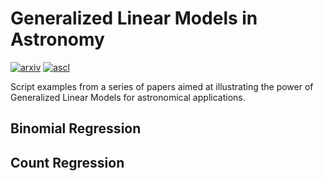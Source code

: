 # Generalized Linear Models in Astronomy
[![arxiv](http://img.shields.io/badge/arXiv-1503.07736-lightgrey.svg?style=plastic)](http://arxiv.org/abs/1503.07736)
[![ascl](http://img.shields.io/badge/ascl-1503.006-blue.svg?style=plastic)](http://ascl.net/1503.006)

Script examples from  a series of papers aimed at illustrating the power of Generalized Linear Models for astronomical applications.  

## Binomial Regression

## Count Regression 



